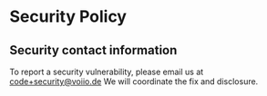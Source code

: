 # Security Policy

## Security contact information

To report a security vulnerability, please email us at code+security@voiio.de
We will coordinate the fix and disclosure.

